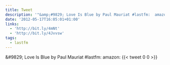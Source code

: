 ```yaml
---
title: Tweet
description: '"&amp;#9829; Love Is Blue by Paul Mauriat #lastfm:  amazon: "'
date: '2012-05-17T16:05:01+01:00'
links:
  - 'http://bit.ly/4mNt'
  - 'http://bit.ly/4Jvvsw'
tags:
  - lastfm
---
```

&amp;#9829; Love Is Blue by Paul Mauriat #lastfm:  amazon: 
      {{< tweet 0 0 >}}
    
